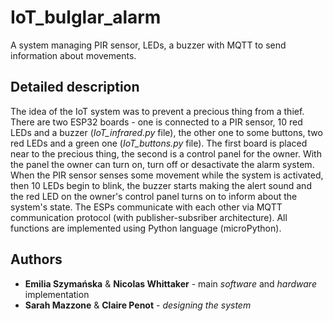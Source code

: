 # IoT_bulglar_alarm
A system managing PIR sensor, LEDs, a buzzer with MQTT to send information about movements.

## Detailed description
The idea of the IoT system was to prevent a precious thing from a thief. There are two ESP32 boards - one is connected to a PIR sensor, 10 red LEDs and a buzzer (_IoT_infrared.py_ file), the other one to some buttons, two red LEDs and a green one (_IoT_buttons.py_ file). The first board is placed near to the precious thing, the second is a control panel for the owner. With the panel the owner can turn on, turn off or desactivate the alarm system. When the PIR sensor senses some movement while the system is activated, then 10 LEDs begin to blink, the buzzer starts making the alert sound and the red LED on the owner's control panel turns on to inform about the system's state. The ESPs communicate with each other via MQTT communication protocol (with publisher-subsriber architecture). All functions are implemented using Python language (microPython).

## Authors
* **Emilia Szymańska** & **Nicolas Whittaker** - main _software_ and _hardware_ implementation 
* **Sarah Mazzone** & **Claire Penot** - _designing the system_
